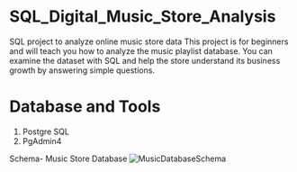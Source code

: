 # **SQL_Digital_Music_Store_Analysis**
SQL project to analyze online music store data  This project is for beginners and will teach you how to analyze the music playlist database. You can examine the dataset with SQL and help the store understand its business growth by answering simple questions.

# **Database and Tools**
1. Postgre SQL
2. PgAdmin4

Schema- Music Store Database
![MusicDatabaseSchema](https://github.com/ShreePawar555/SQL_Digital_Music_Store_Analysis/assets/136977697/a5708681-ce76-4bb3-9ecb-cbc811841eb8)
